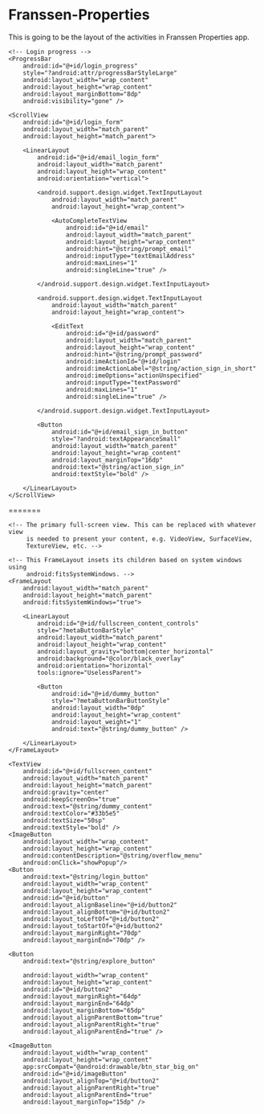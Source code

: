 
# Franssen-Properties
This is going to be the layout of the activities in Franssen Properties app. 
<LinearLayout xmlns:android="http://schemas.android.com/apk/res/android"
    xmlns:tools="http://schemas.android.com/tools"
    android:layout_width="match_parent"
    android:layout_height="match_parent"
    android:gravity="center_horizontal"
    android:orientation="vertical"
    android:paddingBottom="@dimen/activity_vertical_margin"
    android:paddingLeft="@dimen/activity_horizontal_margin"
    android:paddingRight="@dimen/activity_horizontal_margin"
    android:paddingTop="@dimen/activity_vertical_margin"
    tools:context="com.example.edwingariza.testscreens.LoginActivity">

    <!-- Login progress -->
    <ProgressBar
        android:id="@+id/login_progress"
        style="?android:attr/progressBarStyleLarge"
        android:layout_width="wrap_content"
        android:layout_height="wrap_content"
        android:layout_marginBottom="8dp"
        android:visibility="gone" />

    <ScrollView
        android:id="@+id/login_form"
        android:layout_width="match_parent"
        android:layout_height="match_parent">

        <LinearLayout
            android:id="@+id/email_login_form"
            android:layout_width="match_parent"
            android:layout_height="wrap_content"
            android:orientation="vertical">

            <android.support.design.widget.TextInputLayout
                android:layout_width="match_parent"
                android:layout_height="wrap_content">

                <AutoCompleteTextView
                    android:id="@+id/email"
                    android:layout_width="match_parent"
                    android:layout_height="wrap_content"
                    android:hint="@string/prompt_email"
                    android:inputType="textEmailAddress"
                    android:maxLines="1"
                    android:singleLine="true" />

            </android.support.design.widget.TextInputLayout>

            <android.support.design.widget.TextInputLayout
                android:layout_width="match_parent"
                android:layout_height="wrap_content">

                <EditText
                    android:id="@+id/password"
                    android:layout_width="match_parent"
                    android:layout_height="wrap_content"
                    android:hint="@string/prompt_password"
                    android:imeActionId="@+id/login"
                    android:imeActionLabel="@string/action_sign_in_short"
                    android:imeOptions="actionUnspecified"
                    android:inputType="textPassword"
                    android:maxLines="1"
                    android:singleLine="true" />

            </android.support.design.widget.TextInputLayout>

            <Button
                android:id="@+id/email_sign_in_button"
                style="?android:textAppearanceSmall"
                android:layout_width="match_parent"
                android:layout_height="wrap_content"
                android:layout_marginTop="16dp"
                android:text="@string/action_sign_in"
                android:textStyle="bold" />

        </LinearLayout>
    </ScrollView>
</LinearLayout>
=======
<RelativeLayout xmlns:android="http://schemas.android.com/apk/res/android"
    xmlns:app="http://schemas.android.com/apk/res-auto"
    xmlns:tools="http://schemas.android.com/tools"
    android:layout_width="match_parent"
    android:layout_height="match_parent"
    android:background="#0099cc"
    tools:context="com.example.edwingariza.franssenproperties.FullscreenActivity">

    <!-- The primary full-screen view. This can be replaced with whatever view
         is needed to present your content, e.g. VideoView, SurfaceView,
         TextureView, etc. -->

    <!-- This FrameLayout insets its children based on system windows using
         android:fitsSystemWindows. -->
    <FrameLayout
        android:layout_width="match_parent"
        android:layout_height="match_parent"
        android:fitsSystemWindows="true">

        <LinearLayout
            android:id="@+id/fullscreen_content_controls"
            style="?metaButtonBarStyle"
            android:layout_width="match_parent"
            android:layout_height="wrap_content"
            android:layout_gravity="bottom|center_horizontal"
            android:background="@color/black_overlay"
            android:orientation="horizontal"
            tools:ignore="UselessParent">

            <Button
                android:id="@+id/dummy_button"
                style="?metaButtonBarButtonStyle"
                android:layout_width="0dp"
                android:layout_height="wrap_content"
                android:layout_weight="1"
                android:text="@string/dummy_button" />

        </LinearLayout>
    </FrameLayout>

    <TextView
        android:id="@+id/fullscreen_content"
        android:layout_width="match_parent"
        android:layout_height="match_parent"
        android:gravity="center"
        android:keepScreenOn="true"
        android:text="@string/dummy_content"
        android:textColor="#33b5e5"
        android:textSize="50sp"
        android:textStyle="bold" />
    <ImageButton
        android:layout_width="wrap_content"
        android:layout_height="wrap_content"
        android:contentDescription="@string/overflow_menu"
        android:onClick="showPopup"/>
    <Button
        android:text="@string/login_button"
        android:layout_width="wrap_content"
        android:layout_height="wrap_content"
        android:id="@+id/button"
        android:layout_alignBaseline="@+id/button2"
        android:layout_alignBottom="@+id/button2"
        android:layout_toLeftOf="@+id/button2"
        android:layout_toStartOf="@+id/button2"
        android:layout_marginRight="70dp"
        android:layout_marginEnd="70dp" />

    <Button
        android:text="@string/explore_button"

        android:layout_width="wrap_content"
        android:layout_height="wrap_content"
        android:id="@+id/button2"
        android:layout_marginRight="64dp"
        android:layout_marginEnd="64dp"
        android:layout_marginBottom="65dp"
        android:layout_alignParentBottom="true"
        android:layout_alignParentRight="true"
        android:layout_alignParentEnd="true" />

    <ImageButton
        android:layout_width="wrap_content"
        android:layout_height="wrap_content"
        app:srcCompat="@android:drawable/btn_star_big_on"
        android:id="@+id/imageButton"
        android:layout_alignTop="@+id/button2"
        android:layout_alignParentRight="true"
        android:layout_alignParentEnd="true"
        android:layout_marginTop="15dp" />

</RelativeLayout>

